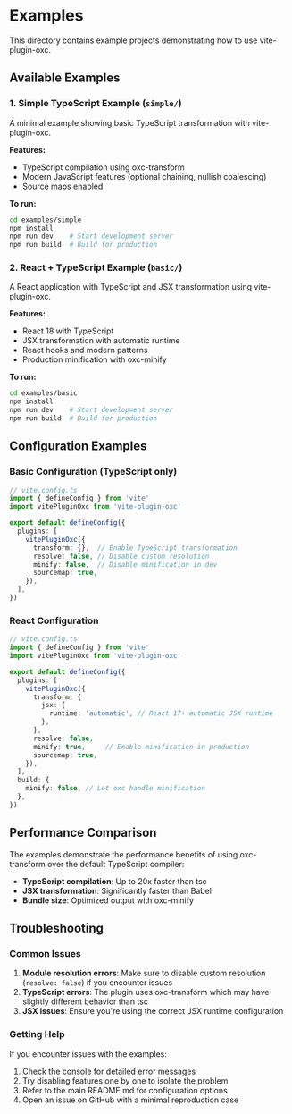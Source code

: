 # Examples

This directory contains example projects demonstrating how to use vite-plugin-oxc.

## Available Examples

### 1. Simple TypeScript Example (`simple/`)

A minimal example showing basic TypeScript transformation with vite-plugin-oxc.

**Features:**
- TypeScript compilation using oxc-transform
- Modern JavaScript features (optional chaining, nullish coalescing)
- Source maps enabled

**To run:**
```bash
cd examples/simple
npm install
npm run dev    # Start development server
npm run build  # Build for production
```

### 2. React + TypeScript Example (`basic/`)

A React application with TypeScript and JSX transformation using vite-plugin-oxc.

**Features:**
- React 18 with TypeScript
- JSX transformation with automatic runtime
- React hooks and modern patterns
- Production minification with oxc-minify

**To run:**
```bash
cd examples/basic
npm install
npm run dev    # Start development server
npm run build  # Build for production
```

## Configuration Examples

### Basic Configuration (TypeScript only)
```ts
// vite.config.ts
import { defineConfig } from 'vite'
import vitePluginOxc from 'vite-plugin-oxc'

export default defineConfig({
  plugins: [
    vitePluginOxc({
      transform: {},  // Enable TypeScript transformation
      resolve: false, // Disable custom resolution
      minify: false,  // Disable minification in dev
      sourcemap: true,
    }),
  ],
})
```

### React Configuration
```ts
// vite.config.ts
import { defineConfig } from 'vite'
import vitePluginOxc from 'vite-plugin-oxc'

export default defineConfig({
  plugins: [
    vitePluginOxc({
      transform: {
        jsx: {
          runtime: 'automatic', // React 17+ automatic JSX runtime
        },
      },
      resolve: false,
      minify: true,     // Enable minification in production
      sourcemap: true,
    }),
  ],
  build: {
    minify: false, // Let oxc handle minification
  },
})
```

## Performance Comparison

The examples demonstrate the performance benefits of using oxc-transform over the default TypeScript compiler:

- **TypeScript compilation**: Up to 20x faster than tsc
- **JSX transformation**: Significantly faster than Babel
- **Bundle size**: Optimized output with oxc-minify

## Troubleshooting

### Common Issues

1. **Module resolution errors**: Make sure to disable custom resolution (`resolve: false`) if you encounter issues
2. **TypeScript errors**: The plugin uses oxc-transform which may have slightly different behavior than tsc
3. **JSX issues**: Ensure you're using the correct JSX runtime configuration

### Getting Help

If you encounter issues with the examples:

1. Check the console for detailed error messages
2. Try disabling features one by one to isolate the problem
3. Refer to the main README.md for configuration options
4. Open an issue on GitHub with a minimal reproduction case
